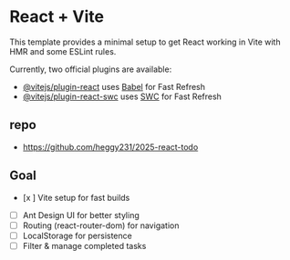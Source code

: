 # React + Vite

This template provides a minimal setup to get React working in Vite with HMR and some ESLint rules.

Currently, two official plugins are available:

- [@vitejs/plugin-react](https://github.com/vitejs/vite-plugin-react/blob/main/packages/plugin-react/README.md) uses [Babel](https://babeljs.io/) for Fast Refresh
- [@vitejs/plugin-react-swc](https://github.com/vitejs/vite-plugin-react-swc) uses [SWC](https://swc.rs/) for Fast Refresh

## repo
- https://github.com/heggy231/2025-react-todo

## Goal

- [x ] Vite setup for fast builds
- [ ] Ant Design UI for better styling
- [ ] Routing (react-router-dom) for navigation
- [ ] LocalStorage for persistence
- [ ] Filter & manage completed tasks